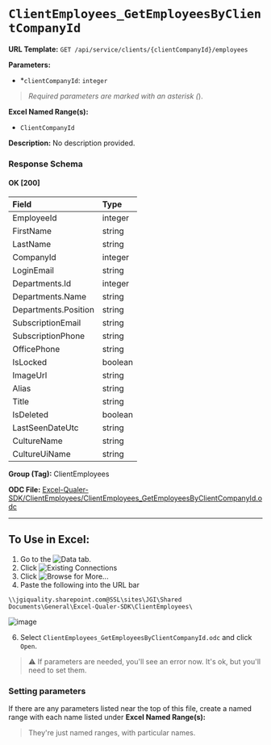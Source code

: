 # `ClientEmployees_GetEmployeesByClientCompanyId`

**URL Template:**
`GET /api/service/clients/{clientCompanyId}/employees`

**Parameters:**
- *`clientCompanyId`: `integer`


> *Required parameters are marked with an asterisk (*).

**Excel Named Range(s):**
- `ClientCompanyId`


**Description:**
No description provided.

### Response Schema

#### OK [200]

| Field                | Type    |
|:---------------------|:--------|
| EmployeeId           | integer |
| FirstName            | string  |
| LastName             | string  |
| CompanyId            | integer |
| LoginEmail           | string  |
| Departments.Id       | integer |
| Departments.Name     | string  |
| Departments.Position | string  |
| SubscriptionEmail    | string  |
| SubscriptionPhone    | string  |
| OfficePhone          | string  |
| IsLocked             | boolean |
| ImageUrl             | string  |
| Alias                | string  |
| Title                | string  |
| IsDeleted            | boolean |
| LastSeenDateUtc      | string  |
| CultureName          | string  |
| CultureUiName        | string  |

**Group (Tag):**
ClientEmployees

**ODC File:**
[Excel-Qualer-SDK/ClientEmployees/ClientEmployees_GetEmployeesByClientCompanyId.odc](https://github.com/Johnson-Gage-Inspection-Inc/qualer-sdk-odc/blob/main/Excel-Qualer-SDK/ClientEmployees/ClientEmployees_GetEmployeesByClientCompanyId.odc)

---

To Use in Excel:
---

1. Go to the ![`Data`](https://github.com/user-attachments/assets/da437a70-57b3-4c5b-bb01-4910ece19ed1)
 tab.
3. Click ![Existing Connections](https://github.com/user-attachments/assets/a2f1ed67-b2e0-4c23-ac90-68c870e60289)
4. Click ![`Browse for More...`](https://github.com/user-attachments/assets/8e698494-6865-41e7-b6fa-043aea81809a)
5. Paste the following into the URL bar
```
\\jgiquality.sharepoint.com@SSL\sites\JGI\Shared Documents\General\Excel-Qualer-SDK\ClientEmployees\
```

![image](https://github.com/user-attachments/assets/1e1a8d87-0377-446d-aaf5-d78562991db3)

6. Select `ClientEmployees_GetEmployeesByClientCompanyId.odc` and click `Open`.

> ⚠️ If parameters are needed, you'll see an error now. It's ok, but you'll need to set them.

### Setting parameters
If there are any parameters listed near the top of this file, create a named range with each name listed under **Excel Named Range(s):**
> They're just named ranges, with particular names.
